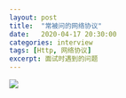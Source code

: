 ```yaml
---
layout: post
title:  "常被问的网络协议"
date:   2020-04-17 20:30:00
categories: interview
tags: [Http, 网络协议]
excerpt: 面试时遇到的问题
---
```




![](https://tva1.sinaimg.cn/large/007S8ZIlly1gdyz4y2uj1j30xq0jtq6c.jpg)

